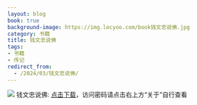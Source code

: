 ```yaml
---
layout: blog
book: true
background-image: https://img.locyoo.com/book钱文忠说佛.jpg
category: 书籍
title: 钱文忠说佛
tags:
- 书籍
- 传记
redirect_from:
  - /2024/03/钱文忠说佛/
---
```

![](https://img.locyoo.com/book钱文忠说佛.jpg)
钱文忠说佛: <a name = "ref1" href="https://url18.ctfile.com/f/50983618-1437032843-44eaa1?p=3619">点击下载</a>，访问密码请点击右上方“关于”自行查看